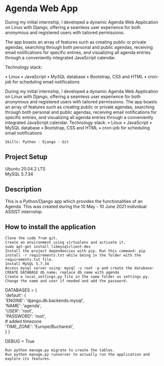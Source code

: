 # Agenda Web App



During my initial internship, I developed a dynamic Agenda Web Application on Linux with Django, offering a seamless user experience for both anonymous and registered users with tailored permissions. 

The app boasts an array of features such as creating public or private agendas, searching through both personal and public agendas, receiving email notifications for specific entries, and visualizing all agenda entries through a conveniently integrated JavaScript calendar.

Technology stack: 

• Linux 
• JavaScript
• MySQL database
• Bootstrap, CSS and HTML
• cron-job for scheduling email notifications

During my initial internship, I developed a dynamic Agenda Web Application on Linux with Django, offering a seamless user experience for both anonymous and registered users with tailored permissions. The app boasts an array of features such as creating public or private agendas, searching through both personal and public agendas, receiving email notifications for specific entries, and visualizing all agenda entries through a conveniently integrated JavaScript calendar. Technology stack: • Linux • JavaScript • MySQL database • Bootstrap, CSS and HTML • cron-job for scheduling email notifications

    Skills: Python · Django · Git

## Project Setup

Ubuntu 20.04.2 LTS <br />
MySQL 5.7.34

## Description

This is a Python/Django app which provides the functionalities of an Agenda. 
This was created during the 10 May - 10 June 2021 individual ASSIST internship. 

## How to install the application

    Clone the code from git.
    Create an environment using virtualenv and activate it.
    sudo apt-get install libmysqlclient-dev
    Install the project dependencies with pip. Run this command: pip install -r requirements.txt while being in the folder with the requirements.txt file.
    Install MySQL 5.7.34
	Access mysql server using: mysql -u root -p and create the database: CREATE DATABASE db_name; replace db_name with agenda
    Create a local_settings.py file in the same folder as settings.py. Change the name and user if needed and add the password.

DATABASES = {<br />
    'default': {<br />
        'ENGINE': 'django.db.backends.mysql',<br />
        'NAME': 'agenda',<br />
        'USER': 'root',<br />
        'PASSWORD': 'root',<br />
        # added timezone<br />
        'TIME_ZONE': 'Europe/Bucharest',<br />
    }
}

DEBUG = True

    Run python manage.py migrate to create the tables.
    Run python manage.py runserver to actually run the application and explore its features.
